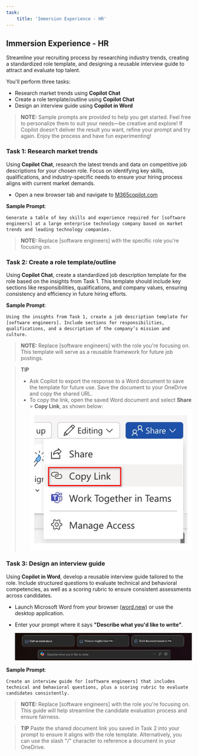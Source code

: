 ```yaml
---
task:
    title: 'Immersion Experience - HR'
---
```


## Immersion Experience - HR

Streamline your recruiting process by researching industry trends, creating a standardized role template, and designing a reusable interview guide to attract and evaluate top talent.

You'll perform three tasks:

- Research market trends using  **Copilot Chat**
- Create a role template/outline using **Copilot Chat**
- Design an interview guide using **Copilot in Word**

> **NOTE:** Sample prompts are provided to help you get started. Feel free to personalize them to suit your needs—be creative and explore! If Copilot doesn’t deliver the result you want, refine your prompt and try again. Enjoy the process and have fun experimenting!

### Task 1: Research market trends 

Using **Copilot Chat**, research the latest trends and data on competitive job descriptions for your chosen role. Focus on identifying key skills, qualifications, and industry-specific needs to ensure your hiring process aligns with current market demands.

- Open a new browser tab and navigate to <a href="https://m365copilot.com/" target="_blank">M365copilot.com</a>

**Sample Prompt**:

```text
Generate a table of key skills and experience required for [software engineers] at a large enterprise technology company based on market trends and leading technology companies.
```

> **NOTE:** Replace [software engineers] with the specific role you're focusing on.

### Task 2: Create a role template/outline

Using **Copilot Chat**, create a standardized job description template for the role based on the insights from Task 1. This template should include key sections like responsibilities, qualifications, and company values, ensuring consistency and efficiency in future hiring efforts.

**Sample Prompt**:

```text
Using the insights from Task 1, create a job description template for [software engineers]. Include sections for responsibilities, qualifications, and a description of the company’s mission and culture.
```

> **NOTE:** Replace [software engineers] with the role you're focusing on. This template will serve as a reusable framework for future job postings.

> **TIP**  
>
> - Ask Copilot to export the response to a Word document to save the template for future use. Save the document to your OneDrive and copy the shared URL.
> - To copy the link, open the saved Word document and select **Share** > **Copy Link**, as shown below:  
> ![Share link.](../Demos/Media/share-menu-with-copy-link-9fd1c60a.png)

### Task 3: Design an interview guide

Using **Copilot in Word**, develop a reusable interview guide tailored to the role. Include structured questions to evaluate technical and behavioral competencies, as well as a scoring rubric to ensure consistent assessments across candidates.

- Launch Microsoft Word from your browser (<a href="https://word.new" target="_blank">word.new</a>) or use the desktop application.
- Enter your prompt where it says **"Describe what you'd like to write"**.

    ![screenshot showing Copilot in Word.](../Prompts/Media/draft-with-copilot.png)

**Sample Prompt**:

```text
Create an interview guide for [software engineers] that includes technical and behavioral questions, plus a scoring rubric to evaluate candidates consistently.
```

> **NOTE:** Replace [software engineers] with the role you're focusing on. This guide will help streamline the candidate evaluation process and ensure fairness.

> **TIP** Paste the shared document link you saved in Task 2 into your prompt to ensure it aligns with the role template. Alternatively, you can use the slash "/" character to reference a document in your OneDrive.
